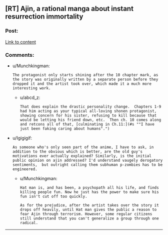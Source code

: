 ## [RT] Ajin, a rational manga about instant resurrection immortality

### Post:

[Link to content](http://kissmanga.com/Manga/Ajin/Vol-002-Ch-000--File--000--The-Nakamura-Shinya-Incident?id=183963)

### Comments:

- u/Munchkingman:
  ```
  The protagonist only starts shining after the 10 chapter mark, as the story was originally written by a separate person before they dropped it and the artist took over, which made it a much more interesting work.
  ```

  - u/abcd_z:
    ```
    That does explain the drastic personality change.  Chapters 1-9 had him acting as your typical all-loving shonen protagonist, showing concern for his sister, refusing to kill because that would be letting his friend down, etc.  Then ch. 10 comes along and retcons all of that, [culminating in Ch.11:](#s ""I have just been faking caring about humans".")
    ```

- u/Igigigif:
  ```
  As someone who's only seen part of the anime, I have to ask, in addition to the obvious which is better, are the old guy's motivations ever actually explained? Similarly, is the initial public opinion on ajin addressed? I'd understand vaugely derogatory sentiments,  but outright calling them subhuman p-zombies has to be engineered.
  ```

  - u/Munchkingman:
    ```
    Hat man is, and has been, a psychopath all his life, and finds killing people fun. Now he just has the power to make sure his fun isn't cut off too quickly.

    As for the prejudice, after the artist takes over the story it drops off heavily, until Hat man gives the public a reason to fear Ajin through terrorism. However, some regular citizens still understand that you can't generalize a group through one radical.
    ```

---

